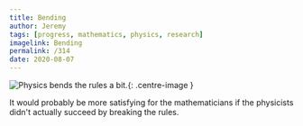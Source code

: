 ```yaml
---
title: Bending
author: Jeremy
tags: [progress, mathematics, physics, research]
imagelink: Bending
permalink: /314
date: 2020-08-07
---
```


![Physics bends the rules a bit.](https://res.cloudinary.com/dh3hm8pb7/image/upload/c_scale,q_auto:best/v1535842782/Handwaving/Published/Bending.png){: .centre-image }

It would probably be more satisfying for the mathematicians if the physicists didn't actually succeed by breaking the rules.
